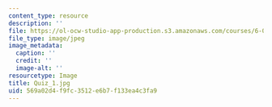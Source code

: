 ```yaml
---
content_type: resource
description: ''
file: https://ol-ocw-studio-app-production.s3.amazonaws.com/courses/6-041sc-probabilistic-systems-analysis-and-applied-probability-fall-2013/569a02d4f9fc3512e6b7f133ea4c3fa9_Quiz_1.jpg
file_type: image/jpeg
image_metadata:
  caption: ''
  credit: ''
  image-alt: ''
resourcetype: Image
title: Quiz_1.jpg
uid: 569a02d4-f9fc-3512-e6b7-f133ea4c3fa9
---
```


